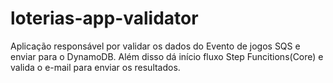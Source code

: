 # loterias-app-validator
Aplicação responsável por validar os dados do Evento de jogos SQS e enviar para o DynamoDB. Além disso dá início fluxo Step Funcitions(Core) e valida o e-mail para enviar os resultados.
